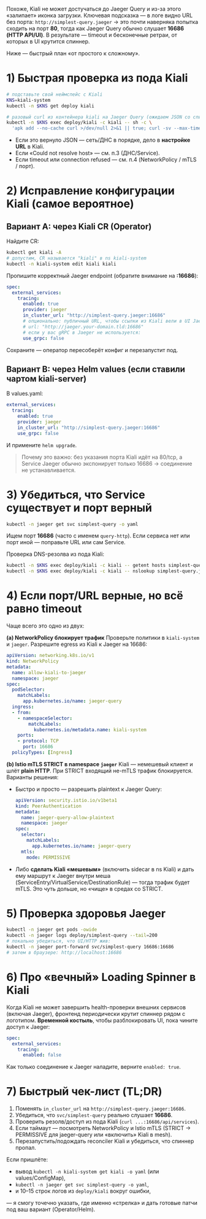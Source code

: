 Похоже, Kiali не может достучаться до Jaeger Query и из-за этого «залипает» иконка загрузки. Ключевая подсказка — в логе видно URL без порта:
`http://simplest-query.jaeger` → это почти наверняка попытка сходить на порт **80**, тогда как Jaeger Query обычно слушает **16686 (HTTP API/UI)**. В результате — timeout и бесконечные ретраи, от которых в UI крутится спиннер.

Ниже — быстрый план «от простого к сложному».

# 1) Быстрая проверка из пода Kiali

```bash
# подставьте свой неймспейс с Kiali
KNS=kiali-system
kubectl -n $KNS get deploy kiali

# разовый curl из контейнера kiali на Jaeger Query (ожидаем JSON со списком сервисов)
kubectl -n $KNS exec deploy/kiali -c kiali -- sh -c \
  'apk add --no-cache curl >/dev/null 2>&1 || true; curl -sv --max-time 5 http://simplest-query.jaeger:16686/api/services'
```

* Если это вернуло JSON — сеть/ДНС в порядке, дело в **настройке URL** в Kiali.
* Если «Could not resolve host» — см. п.3 (ДНС/Service).
* Если timeout или connection refused — см. п.4 (NetworkPolicy / mTLS / порт).

# 2) Исправление конфигурации Kiali (самое вероятное)

## Вариант A: через Kiali CR (Operator)

Найдите CR:

```bash
kubectl get kiali -A
# допустим, CR называется "kiali" в ns kiali-system
kubectl -n kiali-system edit kiali kiali
```

Пропишите корректный Jaeger endpoint (обратите внимание на **:16686**):

```yaml
spec:
  external_services:
    tracing:
      enabled: true
      provider: jaeger
      in_cluster_url: "http://simplest-query.jaeger:16686"
      # опционально: публичный URL, чтобы ссылки из Kiali вели в UI Jaeger
      # url: "http://jaeger.your-domain.tld:16686"
      # если у вас gRPC в Jaeger не используется:
      use_grpc: false
```

Сохраните — оператор пересоберёт конфиг и перезапустит под.

## Вариант B: через Helm values (если ставили чартом kiali-server)

В values.yaml:

```yaml
external_services:
  tracing:
    enabled: true
    provider: jaeger
    in_cluster_url: "http://simplest-query.jaeger:16686"
    use_grpc: false
```

И примените `helm upgrade`.

> Почему это важно: без указания порта Kiali идёт на 80/tcp, а Service Jaeger обычно экспонирует только 16686 → соединение не устанавливается.

# 3) Убедиться, что Service существует и порт верный

```bash
kubectl -n jaeger get svc simplest-query -o yaml
```

Ищем порт **16686** (часто с именем `query-http`). Если сервиса нет или порт иной — поправьте URL или сам Service.

Проверка DNS-резолва из пода Kiali:

```bash
kubectl -n $KNS exec deploy/kiali -c kiali -- getent hosts simplest-query.jaeger || \
kubectl -n $KNS exec deploy/kiali -c kiali -- nslookup simplest-query.jaeger
```

# 4) Если порт/URL верные, но всё равно timeout

Чаще всего это одно из двух:

**(a) NetworkPolicy блокирует трафик**
Проверьте политики в `kiali-system` и `jaeger`. Разрешите egress из Kiali к Jaeger на 16686:

```yaml
apiVersion: networking.k8s.io/v1
kind: NetworkPolicy
metadata:
  name: allow-kiali-to-jaeger
  namespace: jaeger
spec:
  podSelector:
    matchLabels:
      app.kubernetes.io/name: jaeger-query
  ingress:
  - from:
    - namespaceSelector:
        matchLabels:
          kubernetes.io/metadata.name: kiali-system
    ports:
    - protocol: TCP
      port: 16686
  policyTypes: [Ingress]
```

**(b) Istio mTLS STRICT в namespace `jaeger`**
Kiali — немешевый клиент и шлёт **plain HTTP**. При STRICT входящий не-mTLS трафик блокируется. Варианты решения:

* Быстро и просто — разрешить plaintext к Jaeger Query:

  ```yaml
  apiVersion: security.istio.io/v1beta1
  kind: PeerAuthentication
  metadata:
    name: jaeger-query-allow-plaintext
    namespace: jaeger
  spec:
    selector:
      matchLabels:
        app.kubernetes.io/name: jaeger-query
    mtls:
      mode: PERMISSIVE
  ```
* Либо **сделать Kiali «мешевым»** (включить sidecar в ns Kiali) и дать ему маршрут к Jaeger внутри меша (ServiceEntry/VirtualService/DestinationRule) — тогда трафик будет mTLS. Это чуть дольше, но «чище» в средах со STRICT.

# 5) Проверка здоровья Jaeger

```bash
kubectl -n jaeger get pods -owide
kubectl -n jaeger logs deploy/simplest-query --tail=200
# локально убедиться, что UI/HTTP жив:
kubectl -n jaeger port-forward svc/simplest-query 16686:16686
# затем в браузере: http://localhost:16686
```

# 6) Про «вечный» Loading Spinner в Kiali

Когда Kiali не может завершить health-проверки внешних сервисов (включая Jaeger), фронтенд периодически крутит спиннер рядом с логотипом.
**Временной костыль**, чтобы разблокировать UI, пока чините доступ к Jaeger:

```yaml
spec:
  external_services:
    tracing:
      enabled: false
```

Как только соединение к Jaeger наладите, верните `enabled: true`.

# 7) Быстрый чек-лист (TL;DR)

1. Поменять `in_cluster_url` на `http://simplest-query.jaeger:16686`.
2. Убедиться, что `svc/simplest-query` реально слушает **16686**.
3. Проверить резолв/доступ из пода Kiali (`curl ...:16686/api/services`).
4. Если таймаут — посмотреть NetworkPolicy и Istio mTLS (STRICT → PERMISSIVE для jaeger-query или «включить» Kiali в mesh).
5. Перезапустить/подождать reconciler Kiali и убедиться, что спиннер пропал.

Если пришлёте:

* вывод `kubectl -n kiali-system get kiali -o yaml` (или values/ConfigMap),
* `kubectl -n jaeger get svc simplest-query -o yaml`,
* и 10–15 строк логов из `deploy/kiali` вокруг ошибки,

— я смогу точечно указать, где именно «стрелка» и дать готовые патчи под ваш вариант (Operator/Helm).
